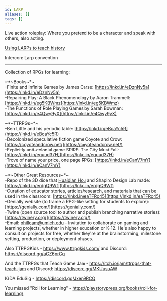 ```yaml
---
id: LARP
aliases: []
tags: []
---
```


Live action roleplay: Where you pretend to be a character and speak with others, also acting.

[Using LARPs to teach history](https://reacting.barnard.edu/)

Intercon: Larp convention

----------

Collection of RPGs for learning:

~*~Books~*~  
-Finite and Infinite Games by James Carse: [https://lnkd.in/eDznNy5a](https://lnkd.in/eDznNy5a)  
-Repairing Play: A Black Phenomenology by Aaron Trammell: [https://lnkd.in/eg5KBWmz](https://lnkd.in/eg5KBWmz)  
-The Functions of Role Playing Games by Sarah Bowman: [https://lnkd.in/e4Qwy9yX](https://lnkd.in/e4Qwy9yX)  
  
~*~TTRPGs~*~  
-Ben Little and his periodic table: [https://lnkd.in/eBcaYc5R](https://lnkd.in/eBcaYc5R)  
-Decolonized speculative fiction game Coyote and Crow: [https://coyoteandcrow.net/](https://coyoteandcrow.net/)  
-Explicitly anti-colonial game SPIRE: The City Must Fall: [https://lnkd.in/equud37H](https://lnkd.in/equud37H)  
-Trove of name your price, one page RPGs: [https://lnkd.in/eCanV7mY](https://lnkd.in/eCanV7mY)  
  
~*~Other Great Resources~*~  
-Repo of the 3D dice that [Huaidian Hou](https://www.linkedin.com/in/huaidian-hou/) and Shapiro Design Lab made: [https://lnkd.in/erdgQ9Wf](https://lnkd.in/erdgQ9Wf)  
-Curation of educator stories, articles/research, and materials that can be used in the classroom: [https://lnkd.in/eaTFRc45](https://lnkd.in/eaTFRc45)  
-Genially website (to frame a RPG-like setting for students to explore): [https://genially.com/](https://genially.com/)  
-Twine (open source tool to author and publish branching narrative stories): [https://twinery.org/](https://twinery.org/)  
-Email: [phillcam@umich.edu](mailto:phillcam@umich.edu) - Invitation to collaborate on gaming and learning projects, whether in higher education or K-12. He's also happy to consult on projects for free, whether they're at the brainstorming, milestone setting, production, or deployment phases.

Also TTRPGKids - https://www.ttrpgkids.com/ and Discord: https://discord.gg/aCZ6prCq

And the TTRPGs that Teach Game Jam - https://itch.io/jam/ttrpgs-that-teach-jam and Discord: https://discord.gg/MKUusuAW

IGDA EduSig - https://discord.gg/Jxen9RCQ

You missed "Roll for Learning" - https://playstorypress.org/books/roll-for-learning/
